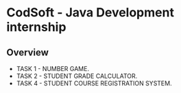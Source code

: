 # CodSoft - Java Development internship

## Overview
- TASK 1 - NUMBER GAME.
- TASK 2 - STUDENT GRADE CALCULATOR.
- TASK 4 - STUDENT COURSE REGISTRATION SYSTEM.
